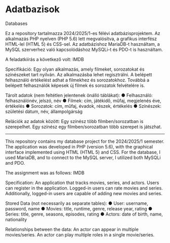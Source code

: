 # Adatbazisok
Databases

Ez a repository tartalmazza 2024/2025/1-es félévi adatbázisprojektem.
Az alkalmazás PHP nyelven (PHP 5.6) lett megvalósítva, a grafikus interfész HTML-lel (HTML 5) és CSS-sel. Az adatbázishoz MariaDB-t használtam, a MySQL szerverhez való kapcsolódáshoz MySQLi-t és PDO-t is használtam.

A feladatkiírás a következő volt:
IMDB

Specifikáció:
Egy olyan alkalmazás, amely filmeket, sorozatokat és színészeket tart nyilván. Az alkalmazásba lehet regisztrálni. A belépett felhasználó értékelést adhat a filmekhez és sorozatokhoz. Továbbá a belépett felhasználók képesek új filmek és sorozatok felvételére is.

Tárolt adatok (nem feltétlen jelentenek önálló táblákat):
● Felhasználó: felhasználónév, jelszó, név
● Filmek: cím, játékidő, műfaj, megjelenés éve, értékelés
● Sorozatok: cím, műfaj, évadok, részek, értékelés
● Színészek: születési dátum, név, állampolgárság

Relációk az adatok között:
Egy színész több filmben/sorozatban is szerepelhet. Egy színész egy filmben/sorozatban több szerepet is játszhat.

---------------------------------------------------

This repository contains my database project for the 2024/2025/1 semester.
The application was developed in PHP (version 5.6), with the graphical interface implemented using HTML (HTML 5) and CSS. For the database, I used MariaDB, and to connect to the MySQL server, I utilized both MySQLi and PDO.

The assignment was as follows:
IMDB

Specification:
An application that tracks movies, series, and actors. Users can register in the application. Logged-in users can rate movies and series. Additionally, logged-in users are capable of adding new movies and series.

Stored Data (not necessarily as separate tables):
● User: username, password, name
● Movies: title, runtime, genre, release year, rating
● Series: title, genre, seasons, episodes, rating
● Actors: date of birth, name, nationality

Relationships between the data:
An actor can appear in multiple movies/series. An actor can play multiple roles in a single movie/series.
